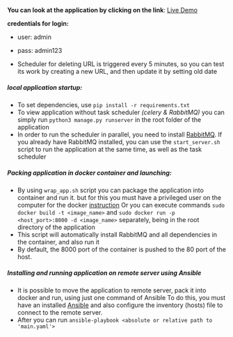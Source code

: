 **You can look at the application by clicking on the link**: [Live Demo](http://ec2-52-91-225-216.compute-1.amazonaws.com)


**credentials for login:**
   * user: admin
   * pass: admin123
   
* Scheduler for deleting URL is triggered every 5 minutes, so you can test its work by creating a new URL, and then update it by setting old date


##### local application startup:

  *  To set dependencies, use `pip install -r requirements.txt`
  *  To view application without task scheduler _(celery & RabbitMQ)_
      you can simply run `python3 manage.py runserver`  in the root folder of the application
  *  In order to run the scheduler in parallel, you need to install [RabbitMQ](https://www.rabbitmq.com/).
        If you already have RabbitMQ installed, you can use the `start_server.sh` script
        to run the application at the same time, as well as the task scheduler


##### Packing application in docker container and launching:

  *  By using `wrap_app.sh` script you can package the application into container and run it.
       but for this you must have a privileged user on the computer for the docker [instruction](https://docs.docker.com/install/linux/linux-postinstall/)
       Or you can execute commands `sudo docker build -t <image_name>` and `sudo docker run -p <host_port>:8000 -d <image_name>` separately, being in the root directory of the application
  *  This script will automatically install RabbitMQ and all dependencies in the container, and also run it
  *  By default, the 8000 port of the container is pushed to the 80 port of the host.

##### Installing and running application on remote server using Ansible

  *  It is possible to move the application to remote server, pack it into docker and run, using just one command of Ansible
        To do this, you must have an installed [Ansible](https://docs.ansible.com/) and also configure the inventory (hosts)           file to connect to the remote server.
  *  After you can run `ansible-playbook <absolute or relative path to 'main.yaml'>`


